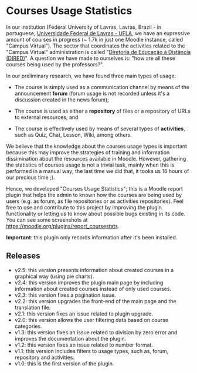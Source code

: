 # Courses Usage Statistics
In our institution (Federal University of Lavras, Lavras, Brazil - in portuguese, [Universidade Federal de Lavras - UFLA](http://www.ufla.br/portal/), we have an expressive amount of courses in progress (~ 1.7k in just one Moodle instance, called "Campus Virtual"). The sector that coordinates the activities related to the "Campus Virtual" administration is called "[Diretoria de Educação à Distância (DIRED)](http://www.dired.ufla.br/portal/)". A question we have made to ourselves is: "how are all these courses being used by the professors?". 

In our preliminary research, we have found three main types of usage:

- The course is simply used as a communication channel by means of the announcement **forum** (forum usage is not recorded unless it's a discussion created in the news forum);

- The course is used as either a **repository** of files or a repository of URLs to external resources; and

- The course is effectively used by means of several types of **activities**, such as Quiz, Chat, Lesson, Wiki, among others.

We believe that the knowledge about the courses usage types is important because this may improve the strategies of training and information dissimination about the resources available in Moodle. However, gathering the statistics of courses usage is not a trivial task, mainly when this is performed in a manual way; the last time we did that, it tooks us 16 hours of our precious time ;).

Hence, we developed "Courses Usage Statistics"; this is a Moodle report plugin that helps the admin to known how the courses are being used by users (e.g. as forum, as file repositories or as activities repositories). Feel free to use and contribute to this project by improving the plugin functionality or letting us to know about possible bugs existing in its code. You can see some screenshots at https://moodle.org/plugins/report_coursestats.

**Important**: this plugin only records information after it's been installed.

## Releases

- v2.5: this version presents information about created courses in a graphical way (using pie charts). 
- v2.4: this version improves the plugin main page by including information about created courses instead of only used courses. 
- v2.3: this version fixes a pagination issue. 
- v2.2: this version upgrades the front-end of the main page and the translation file. 
- v2.1: this version fixes an issue related to plugin upgrade. 
- v2.0: this version allows the user filtering data based on course categories. 
- v1.3: this version fixes an issue related to division by zero error and improves the documentation about the plugin. 
- v1.2: this version fixes an issue related to number format. 
- v1.1: this version includes filters to usage types, such as, forum, repository and activities. 
- v1.0: this is the first version of the plugin.
